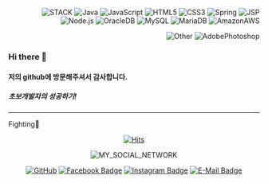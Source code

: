 <div align = right>
  
![STACK](http://img.shields.io/badge/STACK_:-white?style=flat-square&logo=StackOverflow&logoColor=ED1944)
![Java](http://img.shields.io/badge/Java-007396?style=flat-square&logo=Java&logoColor=white)
![JavaScript](http://img.shields.io/badge/JavaScript-F7DF1E?style=flat-square&logo=JavaScript&logoColor=white)
![HTML5](http://img.shields.io/badge/HTML5-E34F26?style=flat-square&logo=HTML5&logoColor=white)
![CSS3](http://img.shields.io/badge/CSS3-1572B6?style=flat-square&logo=CSS3&logoColor=white)
![Spring](http://img.shields.io/badge/Spring-6DB33F?style=flat-square&logo=Spring&logoColor=white)
![JSP](http://img.shields.io/badge/JSP-007396?style=flat-square&logo=Java&logoColor=white)
![Node.js](http://img.shields.io/badge/Node.js-339933?style=flat-square&logo=Node.js&logoColor=white)
![OracleDB](http://img.shields.io/badge/OracleDB-F80000?style=flat-square&logo=Oracle&logoColor=white)
![MySQL](http://img.shields.io/badge/MySQL-4479A1?style=flat-square&logo=MySQL&logoColor=white)
![MariaDB](http://img.shields.io/badge/MariaDB-003545?style=flat-square&logo=MariaDB&logoColor=white)
![AmazonAWS](http://img.shields.io/badge/Amazon_AWS-232F3E?style=flat-square&logo=Amazon&nbspAWS&logoColor=white)

![Other](http://img.shields.io/badge/Other_:-white?style=flat-square&logo=Gostery&logoColor=ED1944)
![AdobePhotoshop](http://img.shields.io/badge/AdobePhotoshop-31A8FF?style=flat-square&logo=adobe&nbspphotoshop&logoColor=white)

</div>

### Hi there 👋
#### 저의 github에 방문해주셔서 감사합니다.
##### 초보개발자의 성공하기!
-----------------------------------------------
Fighting🧡
<!--
**min1461/min1461** is a ✨ _special_ ✨ repository because its `README.md` (this file) appears on your GitHub profile.

Here are some ideas to get you started:

- 🔭 I’m currently working on ...
- 🌱 I’m currently learning ...
- 👯 I’m looking to collaborate on ...
- 🤔 I’m looking for help with ...
- 💬 Ask me about ...
- 📫 How to reach me: ...
- 😄 Pronouns: ...
- ⚡ Fun fact: ...
-->

<div align = center>

[![Hits](https://hits.seeyoufarm.com/api/count/incr/badge.svg?url=https%3A%2F%2Fgithub.com%2Fmin1461%2Fhit-counter&count_bg=%2379C83D&title_bg=%23585858&icon=mitsubishi.svg&icon_color=%23E7E7E7&title=hits&edge_flat=false)](https://hits.seeyoufarm.com)

![MY_SOCIAL_NETWORK](http://img.shields.io/badge/SOCIAL_NETWORK-white?style=flat-square&logo=Netflix&logoColor=ED1944)

[![GitHub](http://img.shields.io/badge/Git_Hub-black?style=plastic-square&logo=github&link=https://github.com/min1461)](https://github.com/min1461)
[![Facebook Badge](https://img.shields.io/badge/Facebook-1877f2?style=plastic-square&logo=facebook&logoColor=white&link=https://www.facebook.com/profile.php?id=100009781620649)](https://www.facebook.com/profile.php?id=100009781620649)
[![Instagram Badge](https://img.shields.io/badge/Instagram-E4405F?style=plastic-square&logo=instagram&logoColor=white&link=https://www.instagram.com/minkue/)](https://www.instagram.com/minkue/)
[![E-Mail Badge](https://img.shields.io/badge/E_Mail-03C75A?style=plastic-square&logo=naver&logoColor=white&link=mailto:min1461@naver.com)](mailto:min1461@naver.com)

</div>
